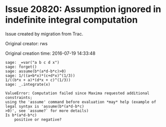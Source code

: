 # Issue 20820: Assumption ignored in indefinite integral computation

Issue created by migration from Trac.

Original creator: rws

Original creation time: 2016-07-19 14:33:48


```
sage: _=var("a b c d x")
sage: forget()                 
sage: assume(b*(a*d-b*c)>0)    
sage: 1/((a+b*x)*(c+d*x)^(1/3))
1/((b*x + a)*(d*x + c)^(1/3))
sage: _.integrate(x)

ValueError: Computation failed since Maxima requested additional constraints;
using the 'assume' command before evaluation *may* help (example of 
legal syntax is 'assume(b*(a*d-b*c)
>0)', see `assume?` for more details)
Is b*(a*d-b*c)
    positive or negative?
```



